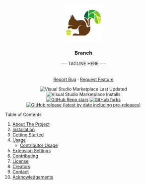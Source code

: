 <!-- Branch README -->
<!-- PROJECT LOGO -->
<br />
<p align="center">
  <a href="https://github.com/oslabs-beta/Branch">
    <img src="vs-branch/images/branch-logo-square.png" alt="Logo" height="120">
  </a>

  <h3 align="center">Branch</h3>

  <p align="center">
    --- TAGLINE HERE ---
    <br />
    <br />
    <br />
    <a href="https://github.com/oslabs-beta/sapling/issues">Report Bug</a>
    ·
    <a href="https://github.com/oslabs-beta/sapling/issues">Request Feature</a>
  </p>
    <!-- BADGES -->
  <p align="center">
    <!-- Last Updated  -->
    <img alt="Visual Studio Marketplace Last Updated" src="https://img.shields.io/visual-studio-marketplace/last-updated/Branch.branch?style=for-the-badge">
    <!-- VSCode Installs -->
	<img alt="Visual Studio Marketplace Installs" src="https://img.shields.io/visual-studio-marketplace/i/Branch.branch?logo=visualstudiocode&style=for-the-badge">
	<br />
    <!-- STARS -->
    <a href="https://github.com/oslabs-beta/Branch/stargazers"><img alt="GitHub Repo stars" src="https://img.shields.io/github/stars/oslabs-beta/Branch?label=Stars&logo=github&style=for-the-badge"></a>
    <!-- FORKS -->
    <a href="https://github.com/oslabs-beta/Branch/network/members"><img alt="GitHub forks" src="https://img.shields.io/github/forks/oslabs-beta/Branch?label=Forks&logo=github&style=for-the-badge"></a>
    <!-- GITHUB RELEASE VERSION -->
    <a href="https://github.com/oslabs-beta/Branch/releases"><img alt="GitHub release (latest by date including pre-releases)" src="https://img.shields.io/github/v/release/oslabs-beta/Branch?include_prereleases&style=for-the-badge"></a> 
    <!-- LICENSE -->
    <!-- <a href="https://github.com/oslabs-beta/sapling/blob/master/LICENSE"><img alt="GitHub" src="https://img.shields.io/github/license/oslabs-beta/sapling"></a> -->
    <!-- CONTRIBUTIONS -->
    <!-- <a href="https://github.com/oslabs-beta/sapling/blob/master/README.md"><img alt="Contributions" src="https://img.shields.io/badge/contributors-welcome-brightgreen"></a> -->
  </p>
</p>

<!-- TABLE OF CONTENTS -->
<summary>Table of Contents</summary>
  <ol>
  <li><a href="#about">About The Project</a>
    <li><a href="#installation">Installation</a></li>
    <li>
      <a href="#getting-started">Getting Started</a></li>
    <li><a href="#usage">Usage</a>
      <ul>
        <li>
          <a href="#contributor-usage">Contributor Usage</a>
        </li>
      </ul>
    </li>
    <li><a href="#extension-settings">Extension Settings</a></li>
    <li><a href="#contributing">Contributing</a></li>
    <li><a href="#license">License</a></li>
    <li><a href="#creators">Creators</a></li>
    <li><a href="#contact">Contact</a></li>
    <li><a href="#acknowledgements">Acknowledgements</a></li>
  </ol>
</details>

